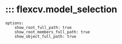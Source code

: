 # ::: flexcv.model_selection

    options:
        show_root_full_path: true
        show_root_members_full_path: true
        show_object_full_path: true
